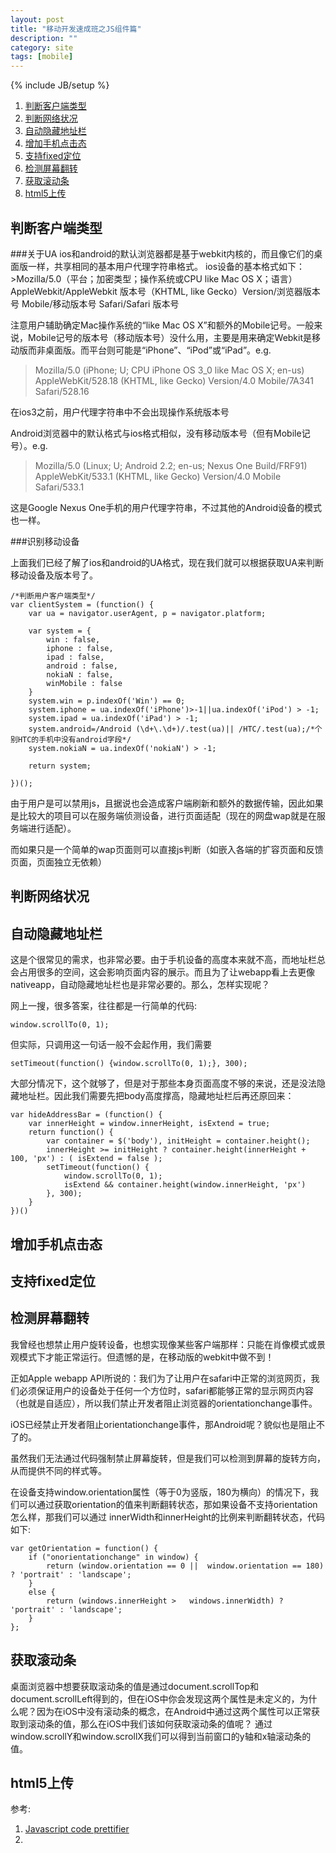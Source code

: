 ```yaml
---
layout: post
title: "移动开发速成班之JS组件篇"
description: ""
category: site
tags: [mobile]
---
```

{% include JB/setup %}

<ol class="directory">
	<li>
		<a href="#clientType">
			判断客户端类型
		</a>
	</li>
	<li>
		<a href="#networkStatus">
			判断网络状况
		</a>
	</li>
	<li>
		<a href="#hideAddress">
			自动隐藏地址栏
		</a>
	</li>
	<li>
		<a href="#clickState">
			增加手机点击态
		</a>
	</li>
	<li>
		<a href="#fixed">
			支持fixed定位
		</a>
	</li>
	<li>
		<a href="#screenOrient">
			检测屏幕翻转
		</a>
	</li>
	<li>
		<a href="#getScroll">
			获取滚动条
		</a>
	</li>
	<li>
		<a href="#upload">
			html5上传
		</a>
	</li>
</ol>

<h2 id="clientType">判断客户端类型</h2>
###关于UA
ios和android的默认浏览器都是基于webkit内核的，而且像它们的桌面版一样，共享相同的基本用户代理字符串格式。
ios设备的基本格式如下：
>Mozilla/5.0（平台；加密类型；操作系统或CPU like Mac OS X；语言）AppleWebkit/AppleWebkit 版本号（KHTML, like Gecko）Version/浏览器版本号 Mobile/移动版本号 Safari/Safari 版本号

注意用户辅助确定Mac操作系统的“like Mac OS X”和额外的Mobile记号。一般来说，Mobile记号的版本号（移动版本号）没什么用，主要是用来确定Webkit是移动版而非桌面版。而平台则可能是“iPhone”、“iPod”或“iPad”。e.g.

>Mozilla/5.0 (iPhone; U; CPU iPhone OS 3_0 like Mac OS X; en-us) AppleWebKit/528.18 (KHTML, like Gecko) Version/4.0 Mobile/7A341 Safari/528.16

在ios3之前，用户代理字符串中不会出现操作系统版本号

Android浏览器中的默认格式与ios格式相似，没有移动版本号（但有Mobile记号）。e.g.

>Mozilla/5.0 (Linux; U; Android 2.2; en-us; Nexus One Build/FRF91) AppleWebKit/533.1 (KHTML, like Gecko) Version/4.0 Mobile Safari/533.1

这是Google Nexus One手机的用户代理字符串，不过其他的Android设备的模式也一样。

###识别移动设备

上面我们已经了解了ios和android的UA格式，现在我们就可以根据获取UA来判断移动设备及版本号了。

	/*判断用户客户端类型*/
	var clientSystem = (function() {
		var ua = navigator.userAgent, p = navigator.platform;
	
		var system = {
			win : false,
			iphone : false,
			ipad : false,
			android : false,
			nokiaN : false,
			winMobile : false
		}
		system.win = p.indexOf('Win') == 0;
		system.iphone = ua.indexOf('iPhone')>-1||ua.indexOf('iPod') > -1;
		system.ipad = ua.indexOf('iPad') > -1;
		system.android=/Android (\d+\.\d+)/.test(ua)|| /HTC/.test(ua);/*个别HTC的手机中没有android字段*/
		system.nokiaN = ua.indexOf('nokiaN') > -1;
		
		return system;
	
	})();

由于用户是可以禁用js，且据说也会造成客户端刷新和额外的数据传输，因此如果是比较大的项目可以在服务端侦测设备，进行页面适配（现在的网盘wap就是在服务端进行适配）。

而如果只是一个简单的wap页面则可以直接js判断（如嵌入各端的扩容页面和反馈页面，页面独立无依赖）
				
<h2 id="networkStatus">判断网络状况</h2>
<h2 id="hideAddress">自动隐藏地址栏</h2>
这是个很常见的需求，也非常必要。由于手机设备的高度本来就不高，而地址栏总会占用很多的空间，这会影响页面内容的展示。而且为了让webapp看上去更像nativeapp，自动隐藏地址栏也是非常必要的。那么，怎样实现呢？

网上一搜，很多答案，往往都是一行简单的代码: 

	window.scrollTo(0, 1);
	
但实际，只调用这一句话一般不会起作用，我们需要

	setTimeout(function() {window.scrollTo(0, 1);}, 300);

大部分情况下，这个就够了，但是对于那些本身页面高度不够的来说，还是没法隐藏地址栏。因此我们需要先把body高度撑高，隐藏地址栏后再还原回来：

	var hideAddressBar = (function() {
		var innerHeight = window.innerHeight, isExtend = true;
		return function() {
			var container = $('body'), initHeight = container.height();
			innerHeight >= initHeight ? container.height(innerHeight + 100, 'px') : ( isExtend = false );
			setTimeout(function() {
				window.scrollTo(0, 1);
				isExtend && container.height(window.innerHeight, 'px')
			}, 300);
		}
	})()


<h2 id="clickState">增加手机点击态</h2>
<h2 id="fixed">支持fixed定位</h2>
<h2 id="screenOrient">检测屏幕翻转</h2>
我曾经也想禁止用户旋转设备，也想实现像某些客户端那样：只能在肖像模式或景观模式下才能正常运行。但遗憾的是，在移动版的webkit中做不到！

正如Apple webapp API所说的：我们为了让用户在safari中正常的浏览网页，我们必须保证用户的设备处于任何一个方位时，safari都能够正常的显示网页内容（也就是自适应），所以我们禁止开发者阻止浏览器的orientationchange事件。

iOS已经禁止开发者阻止orientationchange事件，那Android呢？貌似也是阻止不了的。

虽然我们无法通过代码强制禁止屏幕旋转，但是我们可以检测到屏幕的旋转方向，从而提供不同的样式等。

在设备支持window.orientation属性（等于0为竖版，180为横向）的情况下，我们可以通过获取orientation的值来判断翻转状态，那如果设备不支持orientation怎么样，那我们可以通过 innerWidth和innerHeight的比例来判断翻转状态，代码如下:

	var getOrientation = function() { 
		if ("onorientationchange" in window) { 
			return (window.orientation == 0 || 	window.orientation == 180) ? 'portrait' : 'landscape'; 
		} 
		else { 
			return (windows.innerHeight > 	windows.innerWidth) ? 'portrait' : 'landscape'; 
		} 
	};

<h2 id="getScroll">获取滚动条</h2>
桌面浏览器中想要获取滚动条的值是通过document.scrollTop和document.scrollLeft得到的，但在iOS中你会发现这两个属性是未定义的，为什么呢？因为在iOS中没有滚动条的概念，在Android中通过这两个属性可以正常获取到滚动条的值，那么在iOS中我们该如何获取滚动条的值呢？
通过window.scrollY和window.scrollX我们可以得到当前窗口的y轴和x轴滚动条的值。

<h2 id="upload">html5上传</h2>


参考:
1. [Javascript code prettifier](http://google-code-prettify.googlecode.com/svn/trunk/README.html) 
2. 












